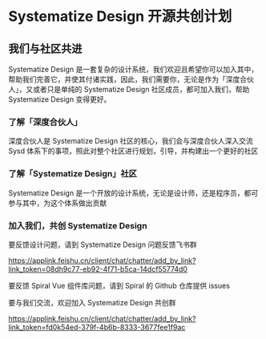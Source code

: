 # Systematize Design 开源共创计划
## 我们与社区共进
Systematize Design 是一套复杂的设计系统，我们欢迎且希望你可以加入其中，帮助我们完善它，并使其付诸实践，因此，我们需要你，无论是作为「深度合伙人」，又或者只是单纯的 Systematize Design 社区成员，都可加入我们，帮助 Systematize Design 变得更好。
### 了解「深度合伙人」
深度合伙人是 Systematize Design 社区的核心，我们会与深度合伙人深入交流 Sysd 体系下的事项，照此对整个社区进行规划，引导，并构建出一个更好的社区
### 了解「Systematize Design」社区
Systematize Design 是一个开放的设计系统，无论是设计师，还是程序员，都可参与其中，为这个体系做出贡献
### 加入我们，共创 Systematize Design
要反馈设计问题，请到 Systematize Design 问题反馈飞书群


https://applink.feishu.cn/client/chat/chatter/add_by_link?link_token=08dh9c77-eb92-4f71-b5ca-14dcf55774d0


要反馈 Spiral Vue 组件库问题，请到 Spiral 的 Github 仓库提供 issues


要与我们交流，欢迎加入 Systematize Design 共创群


https://applink.feishu.cn/client/chat/chatter/add_by_link?link_token=fd0k54ed-379f-4b6b-8333-3677fee1f9ac